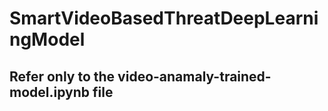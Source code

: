 # SmartVideoBasedThreatDeepLearningModel 
## Refer only to the **video-anamaly-trained-model.ipynb** file
